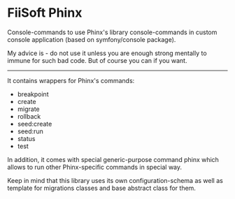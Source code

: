 # FiiSoft Phinx

Console-commands to use Phinx's library console-commands in custom console application (based on symfony/console package).

My advice is - do not use it unless you are enough strong mentally to immune for such bad code. 
But of course you can if you want.

---------------------------------

It contains wrappers for Phinx's commands:

* breakpoint
* create
* migrate
* rollback
* seed:create
* seed:run
* status
* test

In addition, it comes with special generic-purpose command phinx which allows to run other Phinx-specific commands in special way.

Keep in mind that this library uses its own configuration-schema as well as template for migrations classes and base abstract class for them.